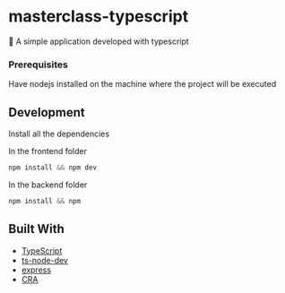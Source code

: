 # masterclass-typescript
:seat: A simple application developed with typescript

### Prerequisites

Have nodejs installed on the machine where the project will be executed

## Development

Install all the dependencies

In the frontend folder

```javascript
npm install && npm dev
```

In the backend folder

```javascript
npm install && npm
```

## Built With

- [TypeScript](http://www.typescriptlang.org/docs/handbook/decorators.html#decorators)
- [ts-node-dev](https://github.com/whitecolor/ts-node-dev)
- [express](https://expressjs.com/pt-br/)
- [CRA](https://github.com/facebook/create-react-app)
